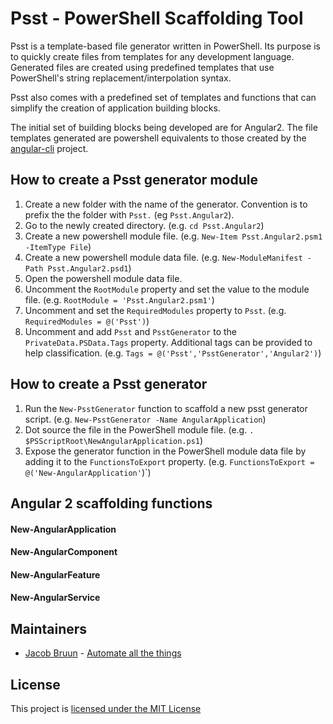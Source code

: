 # Psst - PowerShell Scaffolding Tool

Psst is a template-based file generator written in PowerShell.  Its purpose is to quickly 
create files from templates for any development language.  Generated files are created 
using predefined templates that use PowerShell's string replacement/interpolation syntax.

Psst also comes with a predefined set of templates and functions that can simplify the 
creation of application building blocks.

The initial set of building blocks being developed are for Angular2.  The file templates 
generated are powershell equivalents to those created by the 
[angular-cli](https://github.com/angular/angular-cli) project. 


## How to create a Psst generator module

1. Create a new folder with the name of the generator.  Convention is to prefix the the folder with `Psst.` (eg `Psst.Angular2`).
1. Go to the newly created directory. (e.g. `cd Psst.Angular2`)
1. Create a new powershell module file. (e.g. `New-Item Psst.Angular2.psm1 -ItemType File`)
1. Create a new powershell module data file. (e.g. `New-ModuleManifest -Path Psst.Angular2.psd1`)
1. Open the powershell module data file.
1. Uncomment the `RootModule` property and set the value to the module file. (e.g. `RootModule = 'Psst.Angular2.psm1'`)
1. Uncomment and set the `RequiredModules` property to `Psst`. (e.g. `RequiredModules = @('Psst')`)
1. Uncomment and add `Psst` and `PsstGenerator` to the `PrivateData.PSData.Tags` property.  Additional tags can be provided to help classification. (e.g. `Tags = @('Psst','PsstGenerator','Angular2')`)   

## How to create a Psst generator

1. Run the `New-PsstGenerator` function to scaffold a new psst generator script. (e.g. `New-PsstGenerator -Name AngularApplication`)
2. Dot source the file in the PowerShell module file. (e.g. `. $PSScriptRoot\NewAngularApplication.ps1`)
3. Expose the generator function in the PowerShell module data file by adding it to the `FunctionsToExport` property. (e.g. `FunctionsToExport = @('New-AngularApplication'`)`)

## Angular 2 scaffolding functions

#### New-AngularApplication

#### New-AngularComponent

#### New-AngularFeature

#### New-AngularService

## Maintainers

- [Jacob Bruun](https://github.com/cobster) - [Automate all the things](http://jacobbruun.com)

## License

This project is [licensed under the MIT License](LICENSE)
